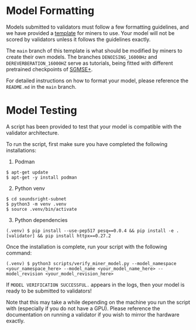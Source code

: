 # Model Formatting

Models submitted to validators must follow a few formatting guidelines, and we have provided a [template](https://huggingface.co/synapsecai/soundsright-template) for miners to use. Your model will not be scored by validators unless it follows the guidelines exactly.

The `main` branch of this template is what should be modified by miners to create their own models. The branches `DENOISING_16000Hz` and `DEREVERBERATION_16000HZ` serve as tutorials, being fitted with different pretrained checkpoints of [SGMSE+](https://huggingface.co/sp-uhh/speech-enhancement-sgmse). 

For detailed instructions on how to format your model, please reference the `README.md` in the `main` branch.

# Model Testing

A script has been provided to test that your model is compatible with the validator architecture. 

To run the script, first make sure you have completed the following installations:

1. Podman 

```
$ apt-get update
$ apt-get -y install podman
```

2. Python venv
```
$ cd soundsright-subnet
$ python3 -m venv .venv
$ source .venv/bin/activate
```

3. Python dependencies
```
(.venv) $ pip install --use-pep517 pesq==0.0.4 && pip install -e .[validator] && pip install httpx==0.27.2
```

Once the installation is complete, run your script with the following command:
```
(.venv) $ python3 scripts/verify_miner_model.py --model_namespace <your_namespace_here> --model_name <your_model_name_here> --model_revision <your_model_revision_here>
```

If `MODEL VERIFICATION SUCCESSFUL.` appears in the logs, then your model is ready to be submitted to validators! 

Note that this may take a while depending on the machine you run the script with (especially if you do not have a GPU). Please reference the documentation on running a validator if you wish to mirror the hardware exactly.